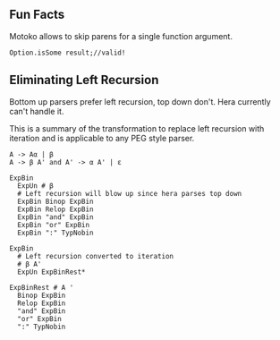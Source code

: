 Fun Facts
---

Motoko allows to skip parens for a single function argument.

```motoko
Option.isSome result;//valid!
```

Eliminating Left Recursion
---

Bottom up parsers prefer left recursion, top down don't. Hera currently can't handle it.

This is a summary of the transformation to replace left recursion with iteration and is
applicable to any PEG style parser.

```text
A -> Aα | β
A -> β A' and A' -> α A' | ε
```

```hera
ExpBin
  ExpUn # β
  # Left recursion will blow up since hera parses top down
  ExpBin Binop ExpBin
  ExpBin Relop ExpBin
  ExpBin "and" ExpBin
  ExpBin "or" ExpBin
  ExpBin ":" TypNobin
```

```hera
ExpBin
  # Left recursion converted to iteration
  # β A'
  ExpUn ExpBinRest*

ExpBinRest # A '
  Binop ExpBin
  Relop ExpBin
  "and" ExpBin
  "or" ExpBin
  ":" TypNobin
```
